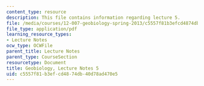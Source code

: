 ```yaml
---
content_type: resource
description: This file contains information regarding lecture 5.
file: /media/courses/12-007-geobiology-spring-2013/c5557f81b3efcd4874db40d78ad470e5_MIT12_007S13_Lec5.pdf
file_type: application/pdf
learning_resource_types:
- Lecture Notes
ocw_type: OCWFile
parent_title: Lecture Notes
parent_type: CourseSection
resourcetype: Document
title: Geobiology, Lecture Notes 5
uid: c5557f81-b3ef-cd48-74db-40d78ad470e5
---
```

